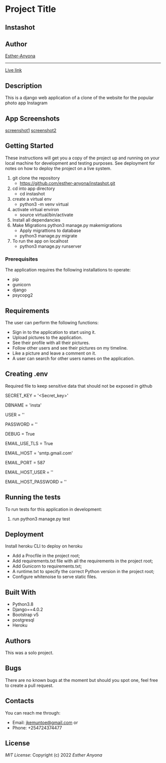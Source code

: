 # Project Title
## Instashot

## Author
[Esther-Anyona](https://github.com/Esther-Anyona)
<hr>

[Live link](https://my-insta-shot.herokuapp.com/)

## Description
This is a django web application of a clone of the website for the popular photo app Instagram

## App Screenshots
[screenshot1](insta/static/assets/instashot1.png)
[screenshot2](insta/static/assets/instashot2.png)

## Getting Started

These instructions will get you a copy of the project up and running on your local machine for development and testing purposes. See deployment for notes on how to deploy the project on a live system.
1. git clone the repository
    - https://github.com/esther-anyona/instashot.git
1. cd into app directory
    - cd instashot
1. create a virtual env
    -  python3 -m venv virtual
1. activate virtual environ
    - source virtual/bin/activate
1. Install all dependancies
1. Make Migrations
python3 manage.py makemigrations
    - Apply migrattions to database
    - python3 manage.py migrate
1. To run the app on localhost
    - python3 manage.py runserver

### Prerequisites

The application requires the following installations to operate:

* pip
* gunicorn
* django
* psycopg2

## Requirements
The user can perform the following functions:

- Sign in to the application to start using it.
- Upload pictures to the application.
- See their profile with all their pictures.
- Follow other users and see their pictures on my timeline.
- Like a picture and leave a comment on it.
- A user can search for other users names on the application.

## Creating .env

Required file to keep sensitive data that should not be exposed in github

SECRET_KEY = '<Secret_key>'

DBNAME = 'insta'

USER = '<Username>'

PASSWORD = '<password>'

DEBUG = True

EMAIL_USE_TLS = True

EMAIL_HOST = 'smtp.gmail.com'

EMAIL_PORT = 587

EMAIL_HOST_USER = '<your-email>'

EMAIL_HOST_PASSWORD = '<your-password>'



## Running the tests

To run tests for this application in development:
1. run python3 manage.py test

## Deployment

Install heroku CLI to deploy on heroku
* Add a Procfile in the project root;
* Add requirements.txt file with all the requirements in the project root;
* Add Gunicorn to requirements.txt;
* A runtime.txt to specify the correct Python version in the project root;
* Configure whitenoise to serve static files.

## Built With
* Python3.8
* Django==4.0.2
* Bootstrap v5
* postgresql
* Heroku

## Authors
This was a solo project.

## Bugs
There are no known bugs at the moment but should you spot one, feel free to create a pull request.

## Contacts
You can reach me through:
* Email: jkemuntoe@gmail.com or
* Phone: +254724374477

## License
*MIT License*:
Copyright (c) 2022 *Esther Anyona*

